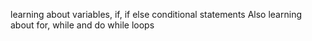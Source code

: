 learning about variables, if, if else conditional statements
Also learning about for, while and do while loops
